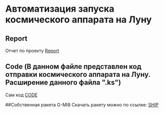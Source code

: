 # Автоматизация запуска космического аппарата на Луну

## Report
Отчет по проекту [Report](https://docs.google.com/document/d/13l9cxnhNd9-OJIADTZ62EZafBtEotMbg/edit?usp=share_link&ouid=111079919255953387301&rtpof=true&sd=true)

## Code (В данном файле представлен код отправки космического аппарата на Луну. Расширение данного файла ".ks")
Сам код [CODE](./CodeKOS/FlyMun.ks)

##Собственная ракета G-MI8
Скачать ракету можно по ссылке: [SHIP](https://drive.google.com/drive/folders/1-RZrFsmohiaZVbXbTrjMFoWe5p8RO7N5?hl=ru)
